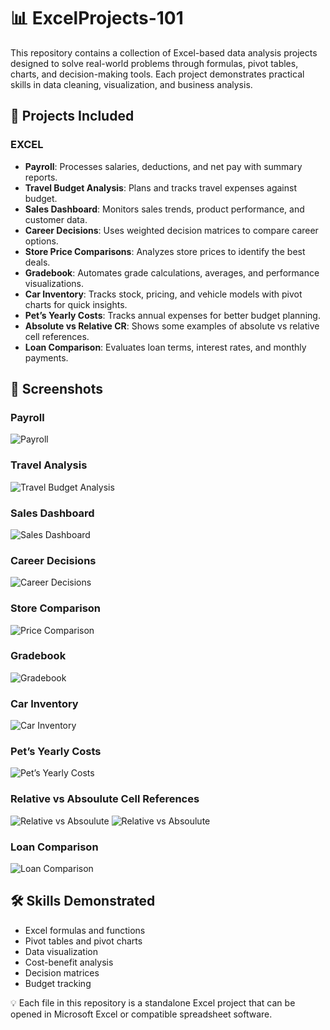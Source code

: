 # 📊 ExcelProjects-101

This repository contains a collection of Excel-based data analysis projects designed to solve real-world problems through formulas, pivot tables, charts, and decision-making tools. Each project demonstrates practical skills in data cleaning, visualization, and business analysis.

## 📂 Projects Included

### EXCEL
- **Payroll**: Processes salaries, deductions, and net pay with summary reports.
- **Travel Budget Analysis**: Plans and tracks travel expenses against budget.
- **Sales Dashboard**: Monitors sales trends, product performance, and customer data.
- **Career Decisions**: Uses weighted decision matrices to compare career options.
- **Store Price Comparisons**: Analyzes store prices to identify the best deals.
- **Gradebook**: Automates grade calculations, averages, and performance visualizations.
- **Car Inventory**: Tracks stock, pricing, and vehicle models with pivot charts for quick insights.
- **Pet’s Yearly Costs**: Tracks annual expenses for better budget planning.
- **Absolute vs Relative CR**: Shows some examples of absolute vs relative cell references.
- **Loan Comparison**: Evaluates loan terms, interest rates, and monthly payments.

## 📸 Screenshots

### **Payroll**
![Payroll](screenshots/payroll.png)

### **Travel Analysis**
![Travel Budget Analysis](screenshots/travel_budget_analysis.png)

### **Sales Dashboard**
![Sales Dashboard](screenshots/sales.png)

### **Career Decisions**
![Career Decisions](screenshots/career_decisions.png)

### **Store Comparison**
![Price Comparison](screenshots/stores_comparison.png)

### **Gradebook**
![Gradebook](screenshots/gradebook.png)

### **Car Inventory**
![Car Inventory](screenshots/car_inventory.png)

### **Pet’s Yearly Costs**
![Pet’s Yearly Costs](screenshots/pets_yearly_costs.png)

### **Relative vs Absoulute Cell References**
![Relative vs Absoulute](screenshots/relative_vs_absolute-1.png)
![Relative vs Absoulute](screenshots/relative_vs_absolute-2.png)

### **Loan Comparison**
![Loan Comparison](screenshots/loan_comparison.png)


## 🛠 Skills Demonstrated
- Excel formulas and functions
- Pivot tables and pivot charts
- Data visualization
- Cost-benefit analysis
- Decision matrices
- Budget tracking

💡 Each file in this repository is a standalone Excel project that can be opened in Microsoft Excel or compatible spreadsheet software.
